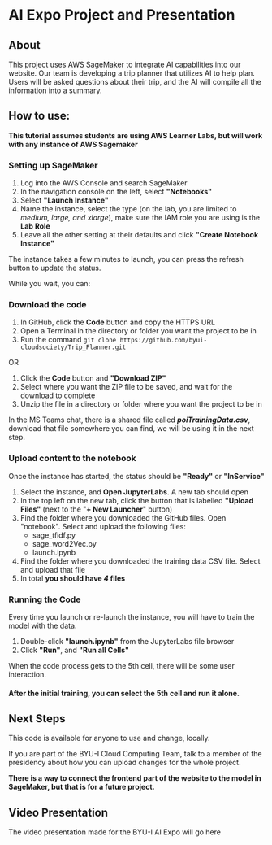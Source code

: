 # AI Expo Project and Presentation

## About

This project uses AWS SageMaker to integrate AI capabilities into our website. Our team is developing a trip planner that utilizes AI to help plan. Users will be asked questions about their trip, and the AI will compile all the information into a summary.

## How to use:

**This tutorial assumes students are using AWS Learner Labs, but will work with any instance of AWS Sagemaker**

### Setting up SageMaker

1. Log into the AWS Console and search SageMaker
2. In the navigation console on the left, select **"Notebooks"**
3. Select **"Launch Instance"**
4. Name the instance, select the type (on the lab, you are limited to _medium, large, and xlarge_), make sure the IAM role you are using is the **Lab Role**
5. Leave all the other setting at their defaults and click **"Create Notebook Instance"**

The instance takes a few minutes to launch, you can press the refresh button to update the status.

While you wait, you can:

### Download the code

1. In GitHub, click the **Code** button and copy the HTTPS URL
2. Open a Terminal in the directory or folder you want the project to be in
3. Run the command `git clone https://github.com/byui-cloudsociety/Trip_Planner.git`

OR

1. Click the **Code** button and **"Download ZIP"**
2. Select where you want the ZIP file to be saved, and wait for the download to complete
3. Unzip the file in a directory or folder where you want the project to be in

In the MS Teams chat, there is a shared file called _**poiTrainingData.csv**_, download that file somewhere you can find, we will be using it in the next step.

### Upload content to the notebook

Once the instance has started, the status should be **"Ready"** or **"InService"**

1. Select the instance, and **Open JupyterLabs**. A new tab should open
2. In the top left on the new tab, click the button that is labelled **"Upload Files"** (next to the "**+ New Launcher**" button)
3. Find the folder where you downloaded the GitHub files. Open "notebook". Select and upload the following files:
   - sage_tfidf.py
   - sage_word2Vec.py
   - launch.ipynb
4. Find the folder where you downloaded the training data CSV file. Select and upload that file
5. In total **you should have _4_ files**

### Running the Code

Every time you launch or re-launch the instance, you will have to train the model with the data.

1. Double-click **"launch.ipynb"** from the JupyterLabs file browser
2. Click **"Run"**, and **"Run all Cells"**

When the code process gets to the 5th cell, there will be some user interaction.

#### After the initial training, you can select the 5th cell and run it alone.

## Next Steps

This code is available for anyone to use and change, locally.

If you are part of the BYU-I Cloud Computing Team, talk to a member of the presidency about how you can upload changes for the whole project.

**There is a way to connect the frontend part of the website to the model in SageMaker, but that is for a future project.**

## Video Presentation

The video presentation made for the BYU-I AI Expo will go here
